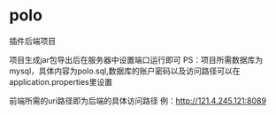# polo
插件后端项目


项目生成jar包导出后在服务器中设置端口运行即可
PS：项目所需数据库为mysql，具体内容为polo.sql,数据库的账户密码以及访问路径可以在application.properties里设置

前端所需的uri路径即为后端的具体访问路径
例：http://121.4.245.121:8089
